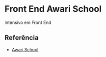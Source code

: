 # Front End Awari School

Intensivo em Front End


## Referência

 - [Awari School](https://awari.com.br/)
